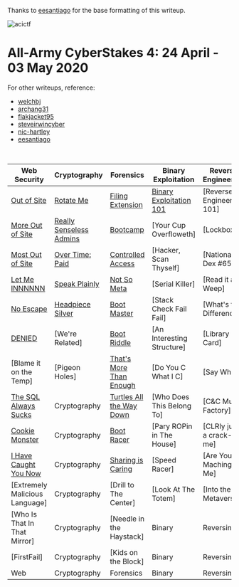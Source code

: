 Thanks to [eesantiago](https://github.com/eesantiago) for the base formatting of this writeup.

![acictf](https://github.com/omyej/ctf/blob/master/acictf_2020/aacs-logo.png)

# All-Army CyberStakes 4: 24 April - 03 May 2020

For other writeups, reference:
*	[welchbj](https://github.com/welchbj/ctf/tree/master/writeups/2020/CyberStakes)
*	[archang31](https://github.com/archang31/aacs4-writeups)
*	[flakjacket95](https://github.com/flakjacket95/cyberstakes_2020)
*	[steveirwincyber](https://github.com/steveirwincyber/CyberStakes2020/tree/master)
*	[nic-hartley](https://nic-hartley.github.io/acictf-writeups/)
*	[eesantiago](https://github.com/eesantiago/Writeups/tree/master/cyberstakes/2020)

<br /> 

| Web Security | Cryptography | Forensics | Binary Exploitation | Reverse Engineering | Miscellaneous |
| ------------ | ------------ | --------- | ------------------- | ------------------- | ------------- |
| [Out of Site](https://github.com/omyej/ctf/tree/master/acictf_2020/Out_of_Site) | [Rotate Me](https://github.com/omyej/ctf/tree/master/acictf_2020/Rotate_Me) | [Filing Extension](https://github.com/omyej/ctf/tree/master/acictf_2020/Filing_Extension) | [Binary Exploitation 101](https://github.com/omyej/ctf/tree/master/acictf_2020/Binary_Exploitation_101) | [Reverse Engineering 101] | [Distant Socializing] |
| [More Out of Site](https://github.com/omyej/ctf/tree/master/acictf_2020/More_Out_of_Site) | [Really Senseless Admins](https://github.com/omyej/ctf/tree/master/acictf_2020/Really_Senseless_Admins) | [Bootcamp](https://github.com/omyej/ctf/tree/master/acictf_2020/Bootcamp) | [Your Cup Overfloweth] | [Lockbox] | [Slacking Off] |
| [Most Out of Site](https://github.com/omyej/ctf/tree/master/acictf_2020/Most_Out_of_Site) | [Over Time: Paid](https://github.com/omyej/ctf/tree/master/acictf_2020/Over_Time_Paid) | [Controlled Access](https://github.com/omyej/ctf/tree/master/acictf_2020/Controlled_Access) | [Hacker, Scan Thyself] | [National Dex #65] | [All Your Base Are Belong to Us] |
| [Let Me INNNNNN](https://github.com/omyej/ctf/tree/master/acictf_2020/Let_Me_INNNNNN) | [Speak Plainly](https://github.com/omyej/ctf/tree/master/acictf_2020/Speak_Plainly) | [Not So Meta](https://github.com/omyej/ctf/tree/master/acictf_2020/Not_So_Meta) | [Serial Killer] | [Read it and Weep] | [Move ZIG] |
| [No Escape](https://github.com/omyej/ctf/tree/master/acictf_2020/No_Escape) | [Headpiece Silver](https://github.com/omyej/ctf/tree/master/acictf_2020/Headpiece_Silver) | [Boot Master](https://github.com/omyej/ctf/tree/master/acictf_2020/Boot_Master) | [Stack Check Fail Fail] | [What's the Difference?] | [Proxy List] |
| [DENIED](https://github.com/omyej/ctf/tree/master/acictf_2020/DENIED) | [We're Related] | [Boot Riddle](https://github.com/omyej/ctf/tree/master/acictf_2020/Boot_Riddle) | [An Interesting Structure] | [Library Card] | [Can You Look This Over?] |
| [Blame it on the Temp] | [Pigeon Holes] | [That's More Than Enough](https://github.com/omyej/ctf/tree/master/acictf_2020/Thats_More_Than_Enough) | [Do You C What I C] | [Say What?] | [Recovery And IDentification] |
| [The SQL Always Sucks](https://github.com/omyej/ctf/tree/master/acictf_2020/The_SQL_Always_Sucks) | Cryptography | [Turtles All the Way Down](https://github.com/omyej/ctf/tree/master/acictf_2020/Turtles_All_the_Way_Down) | [Who Does This Belong To] | [C&C Music Factory] | [I SEe You] |
| [Cookie Monster](https://github.com/omyej/ctf/tree/master/acictf_2020/Cookie_Monster) | Cryptography | [Boot Racer](https://github.com/omyej/ctf/tree/master/acictf_2020/Boot_Racer) | [Pary ROPin in The House] | [CLRly just a crack-me] | [Partition Twice, Recover Once] |
| [I Have Caught You Now](https://github.com/omyej/ctf/tree/master/acictf_2020/I_Have_Caught_You_Now) | Cryptography | [Sharing is Caring](https://github.com/omyej/ctf/tree/master/acictf_2020/Sharing_is_Caring) | [Speed Racer] | [Are You Maching Me] | [PassThis] |
| [Extremely Malicious Language] | Cryptography | [Drill to The Center] | [Look At The Totem] | [Into the Metaverse] | [Assembly Voyageur] |
| [Who Is That In That Mirror] | Cryptography | [Needle in the Haystack] | Binary | Reversing | [UNO Reverse Card] |
| [FirstFail] | Cryptography | [Kids on the Block] | Binary | Reversing | Miscellaneous |
| Web | Cryptography | Forensics | Binary | Reversing | Miscellaneous |
